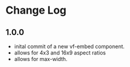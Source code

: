 # Change Log

## 1.0.0

- inital commit of a new vf-embed component.
- allows for 4x3 and 16x9 aspect ratios
- allows for max-width.
